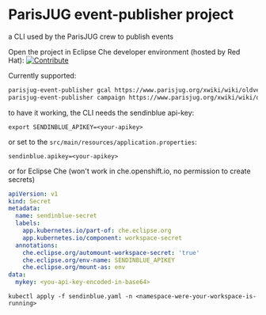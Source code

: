 # ParisJUG event-publisher project

a CLI used by the ParisJUG crew to publish events

Open the project in Eclipse Che developer environment (hosted by Red Hat): [![Contribute](https://www.eclipse.org/che/factory-contribute.svg)](https://che.openshift.io/f?url=https://github.com/parisjug/event-publisher)

Currently supported:
```bash
parisjug-event-publisher gcal https://www.parisjug.org/xwiki/wiki/oldversion/view/Meeting/20201208 # will generate a google calendar url, fetching data from the wiki page in parameter
parisjug-event-publisher campaign https://www.parisjug.org/xwiki/wiki/oldversion/view/Meeting/20201208 # create a sendinblue campaign, fetching data from the wiki page in parameter
```

to have it working, the CLI needs the sendinblue api-key:
```
export SENDINBLUE_APIKEY=<your-apikey>
```
or set to the `src/main/resources/application.properties`:
```
sendinblue.apikey=<your-apikey>
```
or for Eclipse Che (won't work in che.openshift.io, no permission to create secrets)
```sendinblue.yaml
apiVersion: v1
kind: Secret
metadata:
  name: sendinblue-secret
  labels:
    app.kubernetes.io/part-of: che.eclipse.org
    app.kubernetes.io/component: workspace-secret
  annotations:
    che.eclipse.org/automount-workspace-secret: 'true'
    che.eclipse.org/env-name: SENDINBLUE_APIKEY
    che.eclipse.org/mount-as: env
data:
  mykey: <you-api-key-encoded-in-base64>
```

```
kubectl apply -f sendinblue.yaml -n <namespace-were-your-workspace-is-running>
```
